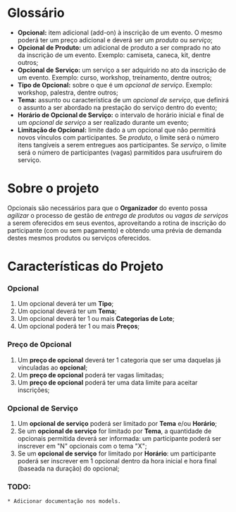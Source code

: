 # Glossário

* **Opcional:** item adicional (add-on) à inscrição de um evento. O mesmo poderá
ter um preço adicional e deverá ser um *produto* ou *serviço*;
* **Opcional de Produto:** um adicional de produto a ser comprado no ato da
inscrição de um evento. Exemplo: camiseta, caneca, kit, dentre outros;
* **Opcional de Serviço:** um serviço a ser adquirido no ato da inscrição de um
evento. Exemplo: curso, workshop, treinamento, dentre outros;
* **Tipo de Opcional:** sobre o que é um *opcional de serviço*. Exemplo: workshop,
palestra, dentre outros;
* **Tema:** assunto ou característica de um *opcional de serviço*, que definirá
o assunto a ser abordado na prestação do serviço dentro do evento;
* **Horário de Opcional de Serviço:** o intervalo de horário inicial e final de um
*opcional de serviço* a ser realizado durante um evento;
* **Limitação de Opcional:** limite dado a um opcional que não permitirá novos
vínculos com participantes. Se *produto*, o limite será o número itens tangíveis
a serem entregues aos participantes. Se *serviço*, o limite será o número de 
participantes (vagas) parmitidos para usufruirem do serviço.

# Sobre o projeto

Opcionais são necessários para que o **Organizador** do evento possa *agilizar*
o processo de gestão de *entrega de produtos* ou *vagas de serviços* a serem
oferecidos em seus eventos, aproveitando a rotina de inscrição do participante
(com ou sem pagamento) e obtendo uma prévia de demanda destes mesmos produtos
ou serviços oferecidos.

# Características do Projeto

### Opcional

1. Um opcional deverá ter um **Tipo**;
1. Um opcional deverá ter um **Tema**;
1. Um opcional deverá ter 1 ou mais **Categorias de Lote**;
1. Um opcional poderá ter 1 ou mais **Preços**;

### Preço de Opcional

1. Um **preço de opcional** deverá ter 1 categoria que ser uma daquelas já
vinculadas ao **opcional**;
1. Um **preço de opcional** poderá ter vagas limitadas;
1. Um **preço de opcional** poderá ter uma data limite para aceitar inscrições;

### Opcional de Serviço

1. Um **opcional de serviço** poderá ser limitado por **Tema** e/ou **Horário**;
1. Se um **opcional de serviço** for limitado por **Tema**, a quantidade de 
opcionais permitida deverá ser informada: um participante poderá ser inscrever 
em "N" opcionais com o tema "X";
1. Se um **opcional de serviço** for limitado por **Horário**: um participante
poderá ser inscrever em 1 opcional dentro da hora inicial e hora final (baseada
na duração) do opcional;



### TODO: 

    * Adicionar documentação nos models. 

